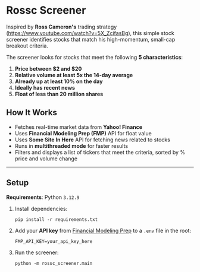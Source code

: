 # Rossc Screener

Inspired by **Ross Cameron's** trading strategy (https://www.youtube.com/watch?v=5X_ZcifasBg), this simple stock screener identifies stocks that match his high-momentum, small-cap breakout criteria.

The screener looks for stocks that meet the following **5 characteristics**:

1. **Price between $2 and $20**  
2. **Relative volume at least 5x the 14-day average**  
3. **Already up at least 10% on the day**  
4. **Ideally has recent news**  
5. **Float of less than 20 million shares**

## How It Works

- Fetches real-time market data from **Yahoo! Finance**  
- Uses **Financial Modeling Prep (FMP)** API for float value
- Uses **Some Site In Here** API for fetching news related to stocks
- Runs in **multithreaded mode** for faster results  
- Filters and displays a list of tickers that meet the criteria, sorted by % price and volume change  

---

## Setup

**Requirements**: Python `3.12.9`

1. Install dependencies:

    `pip install -r requirements.txt`

2. Add your **API key** from [Financial Modeling Prep](https://site.financialmodelingprep.com/) to a `.env` file in the root:

   `FMP_API_KEY=your_api_key_here`

3. Run the screener:

   `python -m rossc_screener.main`